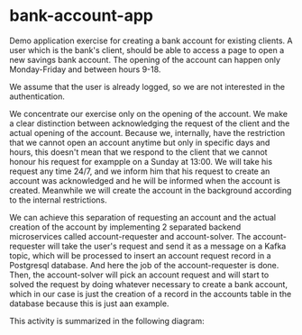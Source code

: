 # bank-account-app
Demo application exercise for creating a bank account for existing clients.
A user which is the bank's client, should be able to access a page to open a new savings bank account. The opening of the account can happen only Monday-Friday and between hours 9-18.

We assume that the user is already logged, so we are not interested in the authentication.

We concentrate our exercise only on the opening of the account. We make a clear distinction between acknowledging the request of the client and the actual opening of the account. Because we, internally, have the restriction that we cannot open an account anytime but only in specific days and hours, this doesn't mean that we respond to the client that we cannot honour his request for exampple on a Sunday at 13:00. We will take his request any time 24/7, and we inform him that his request to create an account was acknowledged and he will be informed when the account is created. Meanwhile we will create the account in the background according to the internal restrictions.

We can achieve this separation of requesting an account and the actual creation of the account by implementing 2 separated backend microservices called account-requester and account-solver. The account-requester will take the user's request and send it as a message on a Kafka topic, which will be processed to insert an account request record in a Postgresql database. And here the job of the account-requester is done. Then, the account-solver will pick an account request and will start to solved the request by doing whatever necessary to create a bank account, which in our case is just the creation of a record in the accounts table in the database because this is just aan example.

This activity is summarized in the following diagram:
